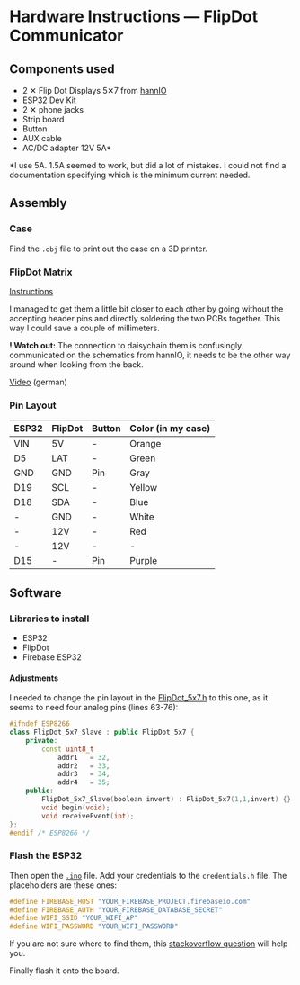 # Hardware Instructions — FlipDot Communicator

## Components used

- 2 ✕ Flip Dot Displays 5✕7 from [hannIO](https://hannio.org/)
- ESP32 Dev Kit
- 2 ✕ phone jacks
- Strip board 
- Button
- AUX cable
- AC/DC adapter 12V 5A*

*I use 5A. 1.5A seemed to work, but did a lot of mistakes. I could not find a documentation specifying which is the minimum current needed.

## Assembly

### Case

Find the `.obj` file to print out the case on a 3D printer.

### FlipDot Matrix

[Instructions](https://github.com/ArduinoHannover/FlipDot_5x7)

I managed to get them a little bit closer to each other by going without the accepting header pins and directly soldering the two PCBs together. This way I could save a couple of millimeters. 

**! Watch out:** The connection to daisychain them is confusingly communicated on the schematics from hannIO, it needs to be the other way around when looking from the back. 

[Video](https://www.youtube.com/watch?v=s-VXi5K4Zl0) (german)

### Pin Layout

|ESP32|FlipDot|Button|Color (in my case)|
|-----|-------|------|-------------------|
|VIN  |5V     |-     |Orange             |
|D5   |LAT    |-     |Green              |
|GND  |GND    |Pin   |Gray               |
|D19  |SCL    |-     |Yellow            |
|D18  |SDA    |-     |Blue               |
|-    |GND    |-     |White             |
|-    |12V    |-     |Red                |
|-    |12V    |-     |-                  |
|D15  |-      |Pin   |Purple             |

## Software

### Libraries to install

* ESP32
* FlipDot
* Firebase ESP32 

#### Adjustments

I needed to change the pin layout in the [FlipDot_5x7.h](https://github.com/ArduinoHannover/FlipDot_5x7/blob/5966683c8d426884d215b8a05659c2891b238b62/FlipDot_5x7.h#L63-L76) to this one, as it seems to need four analog pins (lines 63-76):

```cpp
#ifndef ESP8266
class FlipDot_5x7_Slave : public FlipDot_5x7 {
	private:
		const uint8_t
			addr1	= 32,
			addr2	= 33,
			addr3	= 34,
			addr4	= 35;
	public:
		FlipDot_5x7_Slave(boolean invert) : FlipDot_5x7(1,1,invert) {}
		void begin(void);
		void receiveEvent(int);
};
#endif /* ESP8266 */
```

### Flash the ESP32

Then open the [`.ino`](hardware/FlipDotCommunicator/FlipDotCommunicator.ino) file. Add your credentials to the `credentials.h` file. The placeholders are these ones:

```cpp
#define FIREBASE_HOST "YOUR_FIREBASE_PROJECT.firebaseio.com"
#define FIREBASE_AUTH "YOUR_FIREBASE_DATABASE_SECRET"
#define WIFI_SSID "YOUR_WIFI_AP"
#define WIFI_PASSWORD "YOUR_WIFI_PASSWORD"
```

If you are not sure where to find them, this [stackoverflow question](https://stackoverflow.com/questions/37418372/firebase-where-is-my-account-secret-in-the-new-console) will help you.

Finally flash it onto the board.